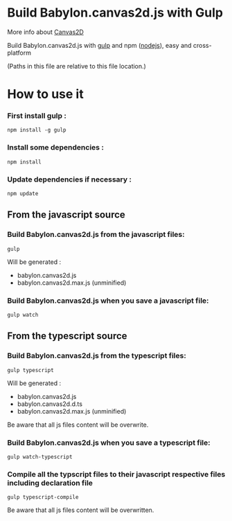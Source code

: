 Build Babylon.canvas2d.js with Gulp
====================

More info about [Canvas2D](http://doc.babylonjs.com/overviews/Canvas2D_Home)

Build Babylon.canvas2d.js with [gulp](http://gulpjs.com/ "gulp") and npm ([nodejs](http://nodejs.org/ "nodejs")), easy and cross-platform

(Paths in this file are relative to this file location.)

# How to use it

### First install gulp :
```
npm install -g gulp
```

### Install some dependencies :
```
npm install
```

### Update dependencies if necessary :
```
npm update
```

## From the javascript source
### Build Babylon.canvas2d.js from the javascript files:

```
gulp
```
Will be generated :
- babylon.canvas2d.js
- babylon.canvas2d.max.js (unminified)

### Build Babylon.canvas2d.js when you save a javascript file:
```
gulp watch
```

## From the typescript source
### Build Babylon.canvas2d.js from the typescript files:

```
gulp typescript
```
Will be generated :
- babylon.canvas2d.js
- babylon.canvas2d.d.ts
- babylon.canvas2d.max.js (unminified)

Be aware that all js files content will be overwrite.

### Build Babylon.canvas2d.js when you save a typescript file:
```
gulp watch-typescript
```

### Compile all the typscript files to their javascript respective files including declaration file
```
gulp typescript-compile
```

Be aware that all js files content will be overwritten.
